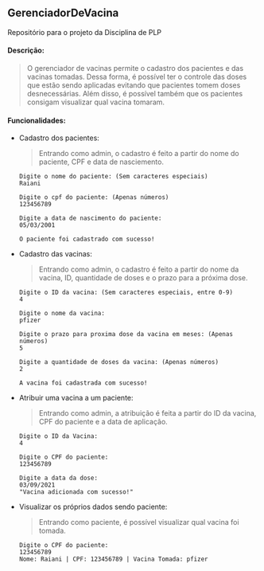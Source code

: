 ## GerenciadorDeVacina
Repositório para o projeto da Disciplina de PLP
#### Descrição:
> O gerenciador de vacinas permite o cadastro dos pacientes e das vacinas tomadas. Dessa forma, é possível ter o controle das doses que estão sendo aplicadas evitando que pacientes tomem doses desnecessárias. Além disso, é possível também que os pacientes consigam visualizar qual vacina tomaram.
#### Funcionalidades:
- Cadastro dos pacientes:
  > Entrando como admin, o cadastro é feito a partir do nome do paciente, CPF e data de nasciemento.
  ```
  Digite o nome do paciente: (Sem caracteres especiais)
  Raiani

  Digite o cpf do paciente: (Apenas números)
  123456789

  Digite a data de nascimento do paciente:
  05/03/2001

  O paciente foi cadastrado com sucesso!
  ```
- Cadastro das vacinas:
  > Entrando como admin, o cadastro é feito a partir do nome da vacina, ID, quantidade de doses e o prazo para a próxima dose.
  ```
  Digite o ID da vacina: (Sem caracteres especiais, entre 0-9)
  4

  Digite o nome da vacina:
  pfizer

  Digite o prazo para proxima dose da vacina em meses: (Apenas números)
  5

  Digite a quantidade de doses da vacina: (Apenas números)
  2

  A vacina foi cadastrada com sucesso!
  ```
- Atribuir uma vacina a um paciente:
  > Entrando como admin, a atribuição é feita a partir do ID da vacina, CPF do paciente e a data de aplicação.
  ```
  Digite o ID da Vacina:
  4

  Digite o CPF do paciente:
  123456789

  Digite a data da dose:
  03/09/2021
  "Vacina adicionada com sucesso!"
    ```
- Visualizar os próprios dados sendo paciente:
  > Entrando como paciente, é possível visualizar qual vacina foi tomada.
  ```
  Digite o CPF do paciente: 
  123456789
  Nome: Raiani | CPF: 123456789 | Vacina Tomada: pfizer
  ```

